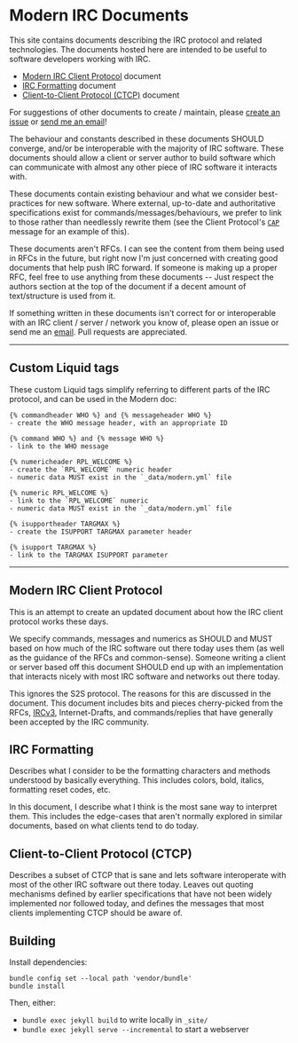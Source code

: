 # Modern IRC Documents

This site contains documents describing the IRC protocol and related technologies. The documents hosted here are intended to be useful to software developers working with IRC.

* [Modern IRC Client Protocol](http://modern.ircdocs.horse/) document
* [IRC Formatting](http://modern.ircdocs.horse/formatting.html) document
* [Client-to-Client Protocol (CTCP)](http://modern.ircdocs.horse/ctcp.html) document

For suggestions of other documents to create / maintain, please [create an issue](https://github.com/ircdocs/modern-irc/issues) or [send me an email](mailto:daniel@danieloaks.net)!

The behaviour and constants described in these documents SHOULD converge, and/or be interoperable with the majority of IRC software. These documents should allow a client or server author to build software which can communicate with almost any other piece of IRC software it interacts with.

These documents contain existing behaviour and what we consider best-practices for new software. Where external, up-to-date and authoritative specifications exist for commands/messages/behaviours, we prefer to link to those rather than needlessly rewrite them (see the Client Protocol's [`CAP`](http://modern.ircdocs.horse/#cap-message) message for an example of this).

These documents aren't RFCs. I can see the content from them being used in RFCs in the future, but right now I'm just concerned with creating good documents that help push IRC forward. If someone is making up a proper RFC, feel free to use anything from these documents -- Just respect the authors section at the top of the document if a decent amount of text/structure is used from it.

If something written in these documents isn't correct for or interoperable with an IRC client / server / network you know of, please open an issue or send me an [email](mailto:daniel@danieloaks.net). Pull requests are appreciated.

---


## Custom Liquid tags

These custom Liquid tags simplify referring to different parts of the IRC protocol, and can be used in the Modern doc:

    {% commandheader WHO %} and {% messageheader WHO %}
    - create the WHO message header, with an appropriate ID

    {% command WHO %} and {% message WHO %}
    - link to the WHO message

    {% numericheader RPL_WELCOME %}
    - create the `RPL_WELCOME` numeric header
    - numeric data MUST exist in the `_data/modern.yml` file

    {% numeric RPL_WELCOME %}
    - link to the `RPL_WELCOME` numeric
    - numeric data MUST exist in the `_data/modern.yml` file

    {% isupportheader TARGMAX %}
    - create the ISUPPORT TARGMAX parameter header

    {% isupport TARGMAX %}
    - link to the TARGMAX ISUPPORT parameter


---


## Modern IRC Client Protocol

This is an attempt to create an updated document about how the IRC client protocol works these days.

We specify commands, messages and numerics as SHOULD and MUST based on how much of the IRC software out there today uses them (as well as the guidance of the RFCs and common-sense). Someone writing a client or server based off this document SHOULD end up with an implementation that interacts nicely with most IRC software and networks out there today.

This ignores the S2S protocol. The reasons for this are discussed in the document. This document includes bits and pieces cherry-picked from the RFCs, [IRCv3](http://ircv3.net/), Internet-Drafts, and commands/replies that have generally been accepted by the IRC community.


## IRC Formatting

Describes what I consider to be the formatting characters and methods understood by basically everything. This includes colors, bold, italics, formatting reset codes, etc.

In this document, I describe what I think is the most sane way to interpret them. This includes the edge-cases that aren't normally explored in similar documents, based on what clients tend to do today.


## Client-to-Client Protocol (CTCP)

Describes a subset of CTCP that is sane and lets software interoperate with most of the other IRC software out there today. Leaves out quoting mechanisms defined by earlier specifications that have not been widely implemented nor followed today, and defines the messages that most clients implementing CTCP should be aware of.

## Building

Install dependencies:

```
bundle config set --local path 'vendor/bundle'
bundle install
```

Then, either:

* `bundle exec jekyll build` to write locally in `_site/`
* `bundle exec jekyll serve --incremental` to start a webserver
